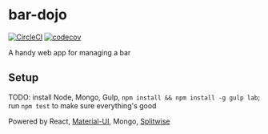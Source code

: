 # bar-dojo

[![CircleCI](https://circleci.com/gh/Fabricate-IO/bar-dojo.svg?style=svg)](https://circleci.com/gh/Fabricate-IO/bar-dojo) [![codecov](https://codecov.io/gh/Fabricate-IO/bar-dojo/branch/master/graph/badge.svg)](https://codecov.io/gh/Fabricate-IO/bar-dojo)


A handy web app for managing a bar

## Setup

TODO: install Node, Mongo, Gulp, `npm install && npm install -g gulp lab`; run `npm test` to make sure everything's good

Powered by React, [Material-UI](http://www.material-ui.com/), Mongo, [Splitwise](http://dev.splitwise.com/dokuwiki/doku.php?id=index)
